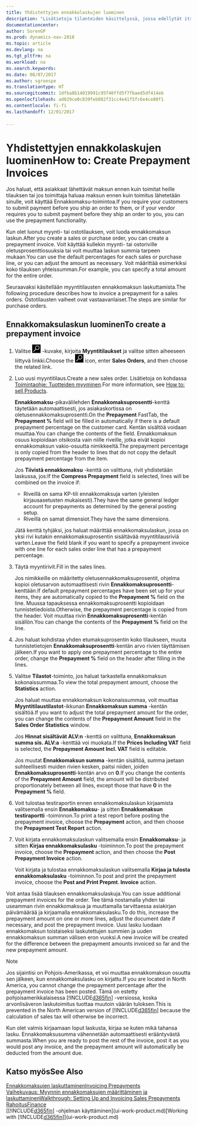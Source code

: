 ```yaml
---
title: Yhdistettyjen ennakkolaskujen luominen
description: "Lisätietoja tilanteiden käsittelyssä, jossa edellytät itse ennakkomaksua toimittajasi edellyttää sitä."
documentationcenter: 
author: SorenGP
ms.prod: dynamics-nav-2018
ms.topic: article
ms.devlang: na
ms.tgt_pltfrm: na
ms.workload: na
ms.search.keywords: 
ms.date: 08/07/2017
ms.author: sgroespe
ms.translationtype: HT
ms.sourcegitcommit: 1dfba8b14019991c95f40ffd5f7fbaed5df414eb
ms.openlocfilehash: ad029ce0c839feb082f31cc4e41f5fc6e4ce80f1
ms.contentlocale: fi-fi
ms.lasthandoff: 12/01/2017

---
```

# <a name="how-to-create-prepayment-invoices"></a><span data-ttu-id="83bc4-103">Yhdistettyjen ennakkolaskujen luominen</span><span class="sxs-lookup"><span data-stu-id="83bc4-103">How to: Create Prepayment Invoices</span></span>
<span data-ttu-id="83bc4-104">Jos haluat, että asiakkaat lähettävät maksun ennen kuin toimitat heille tilauksen tai jos toimittaja haluaa maksun ennen kuin toimitus lähetetään sinulle, voit käyttää Ennakkomaksu-toimintoa.</span><span class="sxs-lookup"><span data-stu-id="83bc4-104">If you require your customers to submit payment before you ship an order to them, or if your vendor requires you to submit payment before they ship an order to you, you can use the prepayment functionality.</span></span>  

<span data-ttu-id="83bc4-105">Kun olet luonut myynti- tai ostotilauksen, voit luoda ennakkomaksun laskun.</span><span class="sxs-lookup"><span data-stu-id="83bc4-105">After you create a sales or purchase order, you can create a prepayment invoice.</span></span> <span data-ttu-id="83bc4-106">Voit käyttää kullekin myynti- tai ostoriville oletusprosenttiosuuksia tai voit muuttaa laskun summia tarpeen mukaan.</span><span class="sxs-lookup"><span data-stu-id="83bc4-106">You can use the default percentages for each sales or purchase line, or you can adjust the amount as necessary.</span></span> <span data-ttu-id="83bc4-107">Voit määrittää esimerkiksi koko tilauksen yhteissumman.</span><span class="sxs-lookup"><span data-stu-id="83bc4-107">For example, you can specify a total amount for the entire order.</span></span>  

<span data-ttu-id="83bc4-108">Seuraavaksi käsitellään myyntitilausten ennakkomaksun laskuttamista.</span><span class="sxs-lookup"><span data-stu-id="83bc4-108">The following procedure describes how to invoice a prepayment for a sales orders.</span></span> <span data-ttu-id="83bc4-109">Ostotilausten vaiheet ovat vastaavanlaiset.</span><span class="sxs-lookup"><span data-stu-id="83bc4-109">The steps are similar for purchase orders.</span></span>  

## <a name="to-create-a-prepayment-invoice"></a><span data-ttu-id="83bc4-110">Ennakkomaksulaskun luominen</span><span class="sxs-lookup"><span data-stu-id="83bc4-110">To create a prepayment invoice</span></span>  
1. <span data-ttu-id="83bc4-111">Valitse ![Etsi sivu tai raportti](media/ui-search/search_small.png "Etsi sivu tai raportti -kuvake") -kuvake, kirjoita **Myyntitilaukset** ja valitse sitten aiheeseen liittyvä linkki.</span><span class="sxs-lookup"><span data-stu-id="83bc4-111">Choose the ![Search for Page or Report](media/ui-search/search_small.png "Search for Page or Report icon") icon, enter **Sales Orders**, and then choose the related link.</span></span>  
2. <span data-ttu-id="83bc4-112">Luo uusi myyntitilaus.</span><span class="sxs-lookup"><span data-stu-id="83bc4-112">Create a new sales order.</span></span> <span data-ttu-id="83bc4-113">Lisätietoja on kohdassa [Toimintaohje: Tuotteiden myyminen](sales-how-sell-products.md).</span><span class="sxs-lookup"><span data-stu-id="83bc4-113">For more information, see [How to: sell Products](sales-how-sell-products.md).</span></span>  

    <span data-ttu-id="83bc4-114">**Ennakkomaksu**-pikavälilehden **Ennakkomaksuprosentti**-kenttä täytetään automaattisesti, jos asiakaskortissa on oletusennakkomaksuprosentti.</span><span class="sxs-lookup"><span data-stu-id="83bc4-114">On the **Prepayment** FastTab, the **Prepayment %** field will be filled in automatically if there is a default prepayment percentage on the customer card.</span></span> <span data-ttu-id="83bc4-115">Kentän sisältöä voidaan muuttaa.</span><span class="sxs-lookup"><span data-stu-id="83bc4-115">You can change the contents of the field.</span></span> <span data-ttu-id="83bc4-116">Ennakkomaksun osuus kopioidaan otsikosta vain niille riveille, jotka eivät kopioi ennakkomaksun vakio-osuutta nimikkeeltä.</span><span class="sxs-lookup"><span data-stu-id="83bc4-116">The prepayment percentage is only copied from the header to lines that do not copy the default prepayment percentage from the item.</span></span>  

    <span data-ttu-id="83bc4-117">Jos **Tiivistä ennakkomaksu** -kenttä on valittuna, rivit yhdistetään laskussa, jos:</span><span class="sxs-lookup"><span data-stu-id="83bc4-117">If the **Compress Prepayment** field is selected, lines will be combined on the invoice if:</span></span>  
    - <span data-ttu-id="83bc4-118">Riveillä on sama KP-tili ennakkomaksuja varten (yleisten kirjausasetusten mukaisesti).</span><span class="sxs-lookup"><span data-stu-id="83bc4-118">They have the same general ledger account for prepayments as determined by the general posting setup.</span></span>  
    - <span data-ttu-id="83bc4-119">Riveillä on samat dimensiot.</span><span class="sxs-lookup"><span data-stu-id="83bc4-119">They have the same dimensions.</span></span>  

    <span data-ttu-id="83bc4-120">Jätä kenttä tyhjäksi, jos haluat määrittää ennakkomaksulaskun, jossa on yksi rivi kutakin ennakkomaksuprosentin sisältävää myyntitilausriviä varten.</span><span class="sxs-lookup"><span data-stu-id="83bc4-120">Leave the field blank if you want to specify a prepayment invoice with one line for each sales order line that has a prepayment percentage.</span></span>  

3. <span data-ttu-id="83bc4-121">Täytä myyntirivit.</span><span class="sxs-lookup"><span data-stu-id="83bc4-121">Fill in the sales lines.</span></span>  

    <span data-ttu-id="83bc4-122">Jos nimikkeille on määritetty oletusennakkomaksuprosentit, ohjelma kopioi oletusarvon automaattisesti rivin **Ennakkomaksuprosentti**-kenttään.</span><span class="sxs-lookup"><span data-stu-id="83bc4-122">If default prepayment percentages have been set up for your items, they are automatically copied to the **Prepayment %** field on the line.</span></span> <span data-ttu-id="83bc4-123">Muussa tapauksessa ennakkomaksuprosentti kopioidaan tunnistetiedoista.</span><span class="sxs-lookup"><span data-stu-id="83bc4-123">Otherwise, the prepayment percentage is copied from the header.</span></span> <span data-ttu-id="83bc4-124">Voit muuttaa rivin **Ennakkomaksuprosentti**-kentän sisällön.</span><span class="sxs-lookup"><span data-stu-id="83bc4-124">You can change the contents of the **Prepayment %** field on the line.</span></span>  
4. <span data-ttu-id="83bc4-125">Jos haluat kohdistaa yhden etumaksuprosentin koko tilaukseen, muuta tunnistetietojen **Ennakkomaksuprosentti**-kentän arvo rivien täyttämisen jälkeen.</span><span class="sxs-lookup"><span data-stu-id="83bc4-125">If you want to apply one prepayment percentage to the entire order, change the **Prepayment %** field on the header after filling in the lines.</span></span>  
5. <span data-ttu-id="83bc4-126">Valitse **Tilastot**-toiminto, jos haluat tarkastella ennakkomaksun kokonaissummaa.</span><span class="sxs-lookup"><span data-stu-id="83bc4-126">To view the total prepayment amount, choose the **Statistics** action.</span></span>

    <span data-ttu-id="83bc4-127">Jos haluat muuttaa ennakkomaksun kokonaissummaa, voit muuttaa **Myyntitilaustilastot**-ikkunan **Ennakkomaksun summa** -kentän sisältöä.</span><span class="sxs-lookup"><span data-stu-id="83bc4-127">If you want to adjust the total prepayment amount for the order, you can change the contents of the **Prepayment Amount** field in the **Sales Order Statistics** window.</span></span>  

    <span data-ttu-id="83bc4-128">Jos **Hinnat sisältävät ALV:n** -kenttä on valittuna, **Ennakkomaksun summa sis. ALV:a** -kenttää voi muokata.</span><span class="sxs-lookup"><span data-stu-id="83bc4-128">If the **Prices Including VAT** field is selected, the **Prepayment Amount Incl. VAT** field is editable.</span></span>  

    <span data-ttu-id="83bc4-129">Jos muutat **Ennakkomaksun summa** -kentän sisältöä, summa jaetaan suhteellisesti muiden rivien kesken, paitsi niiden, joiden **Ennakkomaksuprosentti**-kentän arvo on **0**.</span><span class="sxs-lookup"><span data-stu-id="83bc4-129">If you change the contents of the **Prepayment Amount** field, the amount will be distributed proportionately between all lines, except those that have **0** in the **Prepayment %** field.</span></span>  
6. <span data-ttu-id="83bc4-130">Voit tulostaa testiraportin ennen ennakkomaksulaskun kirjaamista valitsemalla ensin **Ennakkomaksu**- ja sitten **Ennakkomaksun testiraportti** -toiminnon.</span><span class="sxs-lookup"><span data-stu-id="83bc4-130">To print a test report before posting the prepayment invoice, choose the **Prepayment** action, and then choose the **Prepayment Test Report** action.</span></span>  
7. <span data-ttu-id="83bc4-131">Voit kirjata ennakkomaksulaskun valitsemalla ensin **Ennakkomaksu**- ja sitten **Kirjaa ennakkomaksulasku** -toiminnon.</span><span class="sxs-lookup"><span data-stu-id="83bc4-131">To post the prepayment invoice, choose the **Prepayment** action, and then choose the **Post Prepayment Invoice** action.</span></span>  

    <span data-ttu-id="83bc4-132">Voit kirjata ja tulostaa ennakkomaksulaskun valitsemalla **Kirjaa ja tulosta ennakkomaksulasku** -toiminnon.</span><span class="sxs-lookup"><span data-stu-id="83bc4-132">To post and print the prepayment invoice, choose the **Post and Print Prepmt. Invoice** action.</span></span>  

<span data-ttu-id="83bc4-133">Voit antaa lisää tilauksen ennakkomaksulaskuja.</span><span class="sxs-lookup"><span data-stu-id="83bc4-133">You can issue additional prepayment invoices for the order.</span></span> <span data-ttu-id="83bc4-134">Tee tämä nostamalla yhden tai useamman rivin ennakkomaksua ja muuttamalla tarvittaessa asiakirjan päivämäärää ja kirjaamalla ennakkomaksulasku.</span><span class="sxs-lookup"><span data-stu-id="83bc4-134">To do this, increase the prepayment amount on one or more lines, adjust the document date if necessary, and post the prepayment invoice.</span></span> <span data-ttu-id="83bc4-135">Uusi lasku luodaan ennakkomaksun toistaiseksi laskutettujen summien ja uuden ennakkomaksun summan välisen eron vuoksi.</span><span class="sxs-lookup"><span data-stu-id="83bc4-135">A new invoice will be created for the difference between the prepayment amounts invoiced so far and the new prepayment amount.</span></span>  

> [!NOTE]  
>  <span data-ttu-id="83bc4-136">Jos sijaintisi on Pohjois-Amerikassa, et voi muuttaa ennakkomaksun osuutta sen jälkeen, kun ennakkomaksulasku on kirjattu.</span><span class="sxs-lookup"><span data-stu-id="83bc4-136">If you are located in North America, you cannot change the prepayment percentage after the prepayment invoice has been posted.</span></span> <span data-ttu-id="83bc4-137">Tämä on estetty pohjoisamerikkalaisessa [!INCLUDE[d365fin](includes/d365fin_md.md)] -versiossa, koska arvonlisäveron laskutoimitus tuottaa muutoin väärän tuloksen.</span><span class="sxs-lookup"><span data-stu-id="83bc4-137">This is prevented in the North American version of [!INCLUDE[d365fin](includes/d365fin_md.md)] because the calculation of sales tax will otherwise be incorrect.</span></span>  

 <span data-ttu-id="83bc4-138">Kun olet valmis kirjaamaan loput laskusta, kirjaa se kuten mikä tahansa lasku. Ennakkomaksusumma vähennetään automaattisesti erääntyvästä summasta.</span><span class="sxs-lookup"><span data-stu-id="83bc4-138">When you are ready to post the rest of the invoice, post it as you would post any invoice, and the prepayment amount will automatically be deducted from the amount due.</span></span>  

## <a name="see-also"></a><span data-ttu-id="83bc4-139">Katso myös</span><span class="sxs-lookup"><span data-stu-id="83bc4-139">See Also</span></span>  
[<span data-ttu-id="83bc4-140">Ennakkomaksujen laskuttaminen</span><span class="sxs-lookup"><span data-stu-id="83bc4-140">Invoicing Prepayments</span></span>](finance-invoice-prepayments.md)  
[<span data-ttu-id="83bc4-141">Vaihekuvaus: Myynnin ennakkomaksujen määrittäminen ja laskuttaminen</span><span class="sxs-lookup"><span data-stu-id="83bc4-141">Walkthrough: Setting Up and Invoicing Sales Prepayments</span></span>](walkthrough-setting-up-and-invoicing-sales-prepayments.md)  
[<span data-ttu-id="83bc4-142">Rahoitus</span><span class="sxs-lookup"><span data-stu-id="83bc4-142">Finance</span></span>](finance.md)  
<span data-ttu-id="83bc4-143">[[!INCLUDE[d365fin](includes/d365fin_md.md)] -ohjelman käyttäminen](ui-work-product.md)</span><span class="sxs-lookup"><span data-stu-id="83bc4-143">[Working with [!INCLUDE[d365fin](includes/d365fin_md.md)]](ui-work-product.md)</span></span>

